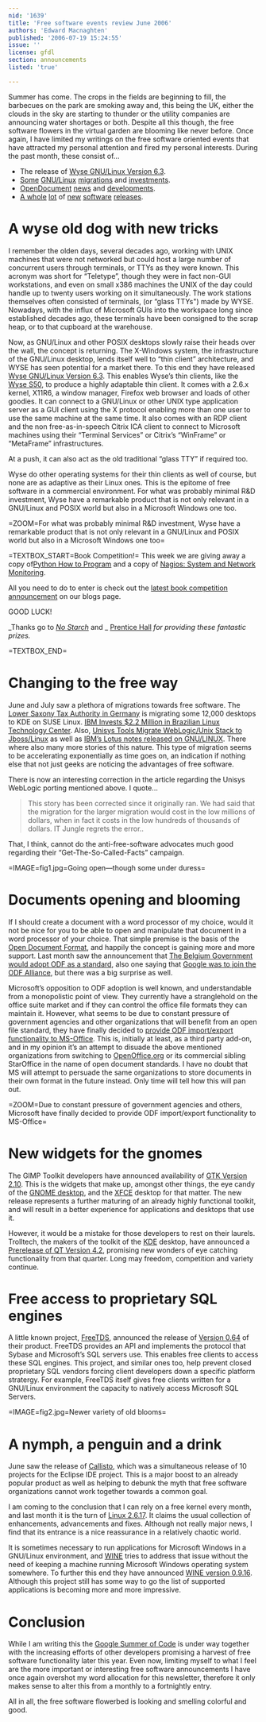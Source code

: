 ```yaml
---
nid: '1639'
title: 'Free software events review June 2006'
authors: 'Edward Macnaghten'
published: '2006-07-19 15:24:55'
issue: ''
license: gfdl
section: announcements
listed: 'true'

---
```

Summer has come. The crops in the fields are beginning to fill, the barbecues on the park are smoking away and, this being the UK, either the clouds in the sky are starting to thunder or the utility companies are announcing water shortages or both. Despite all this though, the free software flowers in the virtual garden are blooming like never before. Once again, I have limited my writings on the free software oriented events that have attracted my personal attention and fired my personal interests. During the past month, these consist of...


* The release of [Wyse GNU/Linux Version 6.3](http://home.nestor.minsk.by/computers/news/2006/06/1005.html).
* [Some](http://news.com.com/German+tax+office+moves+to+Linux/2110-7344_3-6082181.html) [GNU/Linux](http://www.linuxinsider.com/story/K4u9pXdByhJICs/IBM-Invests-22-Million-in-Brazilian-Linux-Technology-Center.xhtml) [migrations](http://www.itjungle.com/tlb/tlb061306-story08.html) and [investments](http://www.itwire.com.au/content/view/4910/53/).
* [OpenDocument](http://www.computerweekly.com/Articles/2006/06/27/216634/Belgium+government+drives+adoption+of+open+source+Open+Document.htm) [news](http://news.zdnet.com/2100-3513_22-6093583.html) and [developments](http://news.com.com/Microsoft+bends+on+OpenDocument/2100-7344_3-6090912.html).
* [A whole](http://www.gtk.org/gtk-2.10-announcement.html) [lot](http://lists.ibiblio.org/pipermail/freetds/2006q3/020254.html) of [new](http://www.eclipse.org/projects/callisto.php) [software](http://lkml.org/lkml/2006/6/17/125) [releases](http://winehq.org/?announce=1.120).


# A wyse old dog with new tricks

I remember the olden days, several decades ago, working with UNIX machines that were not networked but could host a large number of concurrent users through terminals, or TTYs as they were known. This acronym was short for “Teletype”, though they were in fact non-GUI workstations, and even on small x386 machines the UNIX of the day could handle up to twenty users working on it simultaneously. The work stations themselves often consisted of terminals, (or “glass TTYs") made by WYSE. Nowadays, with the influx of Microsoft GUIs into the workspace long since established decades ago, these terminals have been consigned to the scrap heap, or to that cupboard at the warehouse.

Now, as GNU/Linux and other POSIX desktops slowly raise their heads over the wall, the concept is returning. The X-Windows system, the infrastructure of the GNU/Linux desktop, lends itself well to “thin client” architecture, and WYSE has seen potential for a market there. To this end they have released [Wyse GNU/Linux Version 6.3](http://home.nestor.minsk.by/computers/news/2006/06/1005.html). This enables Wyse’s thin clients, like the [Wyse S50](http://www.wyse.com/products/winterm/S50/index.asp), to produce a highly adaptable thin client. It comes with a 2.6.x kernel, X11R6, a window manager, Firefox web browser and loads of other goodies. It can connect to a GNU/Linux or other UNIX type application server as a GUI client using the X protocol enabling more than one user to use the same machine at the same time. It also comes with an RDP client and the non free-as-in-speech Citrix ICA client to connect to Microsoft machines using their “Terminal Services” or Citrix’s “WinFrame” or “MetaFrame” infrastructures.

At a push, it can also act as the old traditional “glass TTY” if required too.

Wyse do other operating systems for their thin clients as well of course, but none are as adaptive as their Linux ones. This is the epitome of free software in a commercial environment. For what was probably minimal R&D investment, Wyse have a remarkable product that is not only relevant in a GNU/Linux and POSIX world but also in a Microsoft Windows one too.


=ZOOM=For what was probably minimal R&D investment, Wyse have a remarkable product that is not only relevant in a GNU/Linux and POSIX world but also in a Microsoft Windows one too=

=TEXTBOX_START=Book Competition!=
This week we are giving away a copy of[Python How to Program](http://www.freesoftwaremagazine.com/articles/book_review_python_how_to_program) and a copy of [Nagios: System and Network Monitoring](http://www.freesoftwaremagazine.com/articles/book_review_nagios_system_network_monitoring).

All you need to do to enter is check out the [latest book competition announcement](http://www.freesoftwaremagazine.com/blog/1) on our blogs page.

GOOD LUCK!

_Thanks go to _[No Starch](http://www.nostarch.com/)_ and _ [Prentice Hall](http://www.phptr.com/) _for providing these fantastic prizes._


=TEXTBOX_END=

# Changing to the free way

June and July saw a plethora of migrations towards free software. The [Lower Saxony Tax Authority in Germany](http://news.com.com/German+tax+office+moves+to+Linux/2110-7344_3-6082181.html) is migrating some 12,000 desktops to KDE on SUSE Linux. [IBM Invests $2.2 Million in Brazilian Linux Technology Center](http://www.linuxinsider.com/story/K4u9pXdByhJICs/IBM-Invests-22-Million-in-Brazilian-Linux-Technology-Center.xhtml). Also, [Unisys Tools Migrate WebLogic/Unix Stack to Jboss/Linux](http://www.itjungle.com/tlb/tlb061306-story08.html) as well as [IBM’s Lotus notes released on GNU/LINUX](http://www.itwire.com.au/content/view/4910/53/). There where also many more stories of this nature. This type of migration seems to be accelerating exponentially as time goes on, an indication if nothing else that not just geeks are noticing the advantages of free software.

There is now an interesting correction in the article regarding the Unisys WebLogic porting mentioned above. I quote...


>This story has been corrected since it originally ran. We had said that the migration for the larger migration would cost in the low millions of dollars, when in fact it costs in the low hundreds of thousands of dollars. IT Jungle regrets the error.. 

That, I think, cannot do the anti-free-software advocates much good regarding their “Get-The-So-Called-Facts” campaign.


=IMAGE=fig1.jpg=Going open—though some under duress=


# Documents opening and blooming

If I should create a document with a word processor of my choice, would it not be nice for you to be able to open and manipulate that document in a word processor of your choice. That simple premise is the basis of the [Open Document Format](http://www.odfalliance.org/), and happily the concept is gaining more and more support. Last month saw the announcement that [The Belgium Government would adopt ODF as a standard](http://www.computerweekly.com/Articles/2006/06/27/216634/Belgium+government+drives+adoption+of+open+source+Open+Document.htm), also one saying that [Google was to join the ODF Alliance](http://news.zdnet.com/2100-3513_22-6093583.html), but there was a big surprise as well.

Microsoft’s opposition to ODF adoption is well known, and understandable from a monopolistic point of view. They currently have a stranglehold on the office suite market and if they can control the office file formats they can maintain it. However, what seems to be due to constant pressure of government agencies and other organizations that will benefit from an open file standard, they have finally decided to [provide ODF import/export functionality to MS-Office](http://news.com.com/Microsoft+bends+on+OpenDocument/2100-7344_3-6090912.html). This is, initially at least, as a third party add-on, and in my opinion it’s an attempt to disuade the above mentioned organizations from switching to [OpenOffice.org](http://www.openoffice.org) or its commercial sibling StarOffice in the name of open document standards. I have no doubt that MS will attempt to persuade the same organizations to store documents in their own format in the future instead. Only time will tell how this will pan out.


=ZOOM=Due to constant pressure of government agencies and others, Microsoft have finally decided to provide ODF import/export functionality to MS-Office=


# New widgets for the gnomes

The GIMP Toolkit developers have announced availability of [GTK Version 2.10](http://www.gtk.org/gtk-2.10-announcement.html). This is the widgets that make up, amongst other things, the eye candy of the [GNOME desktop](http://www.gnome.org), and the [XFCE](http://www.xfce.org/) desktop for that matter. The new release represents a further maturing of an already highly functional toolkit, and will result in a better experience for applications and desktops that use it.

However, it would be a mistake for those developers to rest on their laurels. Trolltech, the makers of the toolkit of the [KDE](http://www.kde.org) desktop, have announced a [Prerelease of QT Version 4.2](http://www.trolltech.com/company/newsroom/announcements/press.2006-06-26.0683224314/), promising new wonders of eye catching functionality from that quarter. Long may freedom, competition and variety continue.


# Free access to proprietary SQL engines

A little known project, [FreeTDS](http://www.freetds.org), announced the release of [Version 0.64](http://lists.ibiblio.org/pipermail/freetds/2006q3/020254.html) of their product. FreeTDS provides an API and implements the protocol that Sybase and Microsoft’s SQL servers use. This enables free clients to access these SQL engines. This project, and similar ones too, help prevent closed proprietary SQL vendors forcing client developers down a specific platform stratergy. For example, FreeTDS itself gives free clients written for a GNU/Linux environment the capacity to natively access Microsoft SQL Servers.


=IMAGE=fig2.jpg=Newer variety of old blooms=


# A nymph, a penguin and a drink

June saw the release of [Callisto](http://www.eclipse.org/projects/callisto.php), which was a simultaneous release of 10 projects for the Eclipse IDE project. This is a major boost to an already popular product as well as helping to debunk the myth that free software organizations cannot work together towards a common goal.

I am coming to the conclusion that I can rely on a free kernel every month, and last month it is the turn of [Linux 2.6.17](http://lkml.org/lkml/2006/6/17/125). It claims the usual collection of enhancements, advancements and fixes. Although not really major news, I find that its entrance is a nice reassurance in a relatively chaotic world.

It is sometimes necessary to run applications for Microsoft Windows in a GNU/Linux environment, and [WINE](http://www.winehq.org) tries to address that issue without the need of keeping a machine running Microsoft Windows operating system somewhere. To further this end they have announced [WINE version 0.9.16](http://winehq.org/?announce=1.120). Although this project still has some way to go the list of supported applications is becoming more and more impressive.


# Conclusion

While I am writing this the [Google Summer of Code](http://code.google.com/soc/) is under way together with the increasing efforts of other developers promising a harvest of free software functionality later this year. Even now, limiting myself to what I feel are the more important or interesting free software announcements I have once again overshot my word allocation for this newsletter, therefore it only makes sense to alter this from a monthly to a fortnightly entry.

All in all, the free software flowerbed is looking and smelling colorful and good.

